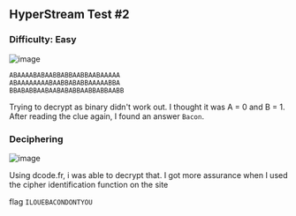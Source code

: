 ## HyperStream Test #2
### Difficulty: Easy

![image](https://i.imgur.com/C244pOy.png)
```
ABAAAABABAABBABBAABBAABAAAAA
ABAAAAAAAABAABBABABBAAAAABBA
BBABABBAABAABABABBAABBABBAABB
```
Trying to decrypt as binary didn't work out. I thought it was A = 0 and B = 1. After reading the clue again, I found an answer ```Bacon```. 

### Deciphering

![image](https://i.imgur.com/5Q1eWpY.png)

Using dcode.fr, i was able to decrypt that. I got more assurance when I used the cipher identification function on the site

flag ```ILOUEBACONDONTYOU```
